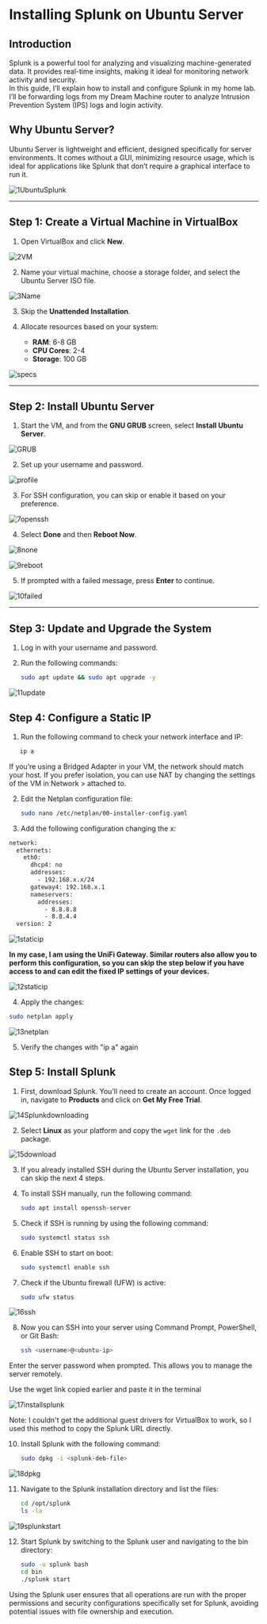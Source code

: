    
# Installing Splunk on Ubuntu Server

## Introduction  
Splunk is a powerful tool for analyzing and visualizing machine-generated data. It provides real-time insights, making it ideal for monitoring network activity and security.  
In this guide, I’ll explain how to install and configure Splunk in my home lab. I’ll be forwarding logs from my Dream Machine router to analyze Intrusion Prevention System (IPS) logs and login activity.  

## Why Ubuntu Server?  
Ubuntu Server is lightweight and efficient, designed specifically for server environments. It comes without a GUI, minimizing resource usage, which is ideal for applications like Splunk that don’t require a graphical interface to run it.  

![1UbuntuSplunk](Splunk/1UbuntuSplunk.png)

---

## Step 1: Create a Virtual Machine in VirtualBox  

1. Open VirtualBox and click **New**.  

![2VM](Splunk/2VM.png)


2. Name your virtual machine, choose a storage folder, and select the Ubuntu Server ISO file. 
 
![3Name](Splunk/3Name.png)

3. Skip the **Unattended Installation**.  

4. Allocate resources based on your system:  
   - **RAM**: 6-8 GB  
   - **CPU Cores**: 2-4  
   - **Storage**: 100 GB  

![specs](Splunk/4specs.png)

---

## Step 2: Install Ubuntu Server  

1. Start the VM, and from the **GNU GRUB** screen, select **Install Ubuntu Server**. 

![GRUB](Splunk/5GRUB.png)

2. Set up your username and password.  

![profile](Splunk/6profile.png)

3. For SSH configuration, you can skip or enable it based on your preference.  

![7openssh](Splunk/7openssh.png)

4. Select **Done** and then **Reboot Now**.  

![8none](Splunk/8none.png)

![9reboot](Splunk/9reboot.png)

5. If prompted with a failed message, press **Enter** to continue.  

![10failed](Splunk/10failed.png)

---

## Step 3: Update and Upgrade the System  
1. Log in with your username and password.  

2. Run the following commands:  
   ```bash
   sudo apt update && sudo apt upgrade -y

![11update](Splunk/11update.png)
   
## Step 4: Configure a Static IP 

1. Run the following command to check your network interface and IP:
```bash 
   ip a
```
   If you’re using a Bridged Adapter in your VM, the network should match your host. If you prefer isolation, you can use NAT by changing the settings of the VM in Network > attached to.
   
2. Edit the Netplan configuration file:
   ```bash
   sudo nano /etc/netplan/00-installer-config.yaml
   
3. Add the following configuration changing the x:
```bash
network:
  ethernets:
    eth0:
      dhcp4: no
      addresses:
        - 192.168.x.x/24
      gateway4: 192.168.x.1
      nameservers:
        addresses:
          - 8.8.8.8
          - 8.8.4.4
  version: 2
```
![1staticip](Splunk/12.1staticip.png)

**In my case, I am using the UniFi Gateway. Similar routers also allow you to perform this configuration, so you can skip the step below if you have access to and can edit the fixed IP settings of your devices.**

![12staticip](Splunk/12staticip.png)


4. Apply the changes:
```bash
sudo netplan apply
```

![13netplan](Splunk/13netplan.png)

5. Verify the changes with "ip a" again

## Step 5: Install Splunk  

1. First, download Splunk. You'll need to create an account. Once logged in, navigate to **Products** and click on **Get My Free Trial**.  

![14Splunkdownloading](Splunk/14Splunkdownloading.png)

2. Select **Linux** as your platform and copy the `wget` link for the `.deb` package.  

![15download](Splunk/15download.png)

3. If you already installed SSH during the Ubuntu Server installation, you can skip the next 4 steps.  

4. To install SSH manually, run the following command:  
   ```bash
   sudo apt install openssh-server

5. Check if SSH is running by using the following command:
   ```bash
   sudo systemctl status ssh


6. Enable SSH to start on boot:
   ```bash
   sudo systemctl enable ssh


7. Check if the Ubuntu firewall (UFW) is active:
    ```bash
   sudo ufw status

![16ssh](Splunk/16ssh.png)

8. Now you can SSH into your server using Command Prompt, PowerShell, or Git Bash:
   ```bash
   ssh <username>@<ubuntu-ip>
   ```
Enter the server password when prompted. This allows you to manage the server remotely.

Use the wget link copied earlier and paste it in the terminal

![17installsplunk](Splunk/17installsplunk.png)

Note: I couldn't get the additional guest drivers for VirtualBox to work, so I used this method to copy the Splunk URL directly.

10. Install Splunk with the following command:
    ```bash
    sudo dpkg -i <splunk-deb-file>
    
![18dpkg](Splunk/18dpkg.png)

11. Navigate to the Splunk installation directory and list the files:
    ```bash
    cd /opt/splunk
    ls -la

![19splunkstart](Splunk/19splunkstart.png)

12. Start Splunk by switching to the Splunk user and navigating to the bin directory:
    ```bash
    sudo -u splunk bash
    cd bin
    ./splunk start

Using the Splunk user ensures that all operations are run with the proper permissions and security configurations specifically set for Splunk, avoiding potential issues with file ownership and execution.



